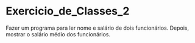 # Exercicio_de_Classes_2
Fazer um programa para ler nome e salário de dois funcionários. Depois, mostrar o salário
médio dos funcionários.
